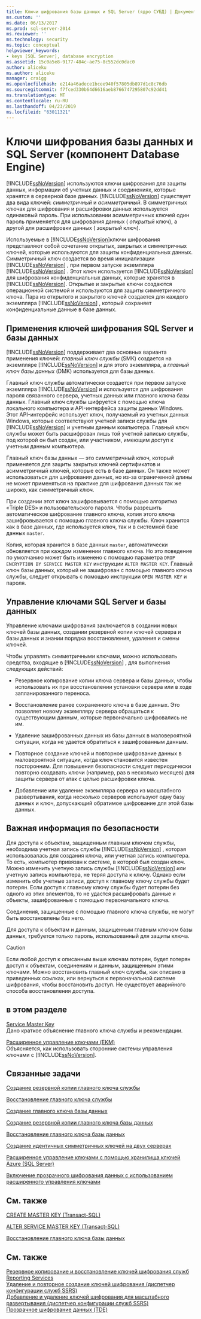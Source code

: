 ```yaml
---
title: Ключи шифрования базы данных и SQL Server (ядро СУБД) | Документация Майкрософт
ms.custom: ''
ms.date: 06/13/2017
ms.prod: sql-server-2014
ms.reviewer: ''
ms.technology: security
ms.topic: conceptual
helpviewer_keywords:
- keys [SQL Server], database encryption
ms.assetid: 15c0a5e8-9177-484c-ae75-8c552dc0dac0
author: aliceku
ms.author: aliceku
manager: craigg
ms.openlocfilehash: e214a46adece1bcee940f57805db897d1c8c76db
ms.sourcegitcommit: f7fced330b64d6616aeb8766747295807c92dd41
ms.translationtype: MT
ms.contentlocale: ru-RU
ms.lasthandoff: 04/23/2019
ms.locfileid: "63011321"
---
```

# <a name="sql-server-and-database-encryption-keys-database-engine"></a>Ключи шифрования базы данных и SQL Server (компонент Database Engine)
  [!INCLUDE[ssNoVersion](../../../includes/ssnoversion-md.md)] используются ключи шифрования для защиты данных, информации об учетных данных и соединениях, которые хранятся в серверной базе данных. [!INCLUDE[ssNoVersion](../../../includes/ssnoversion-md.md)] существует два вида ключей: *симметричный* и *aсимметричный*. В симметричных ключах для шифрования и расшифровки данных используется одинаковый пароль. При использовании асимметричных ключей один пароль применяется для шифрования данных ( *открытый* ключ), а другой для расшифровки данных ( *закрытый* ключ).  
  
 Используемые в [!INCLUDE[ssNoVersion](../../../includes/ssnoversion-md.md)]ключи шифрования представляют собой сочетание открытых, закрытых и симметричных ключей, которые используются для защиты конфиденциальных данных. Симметричный ключ создается во время инициализации [!INCLUDE[ssNoVersion](../../../includes/ssnoversion-md.md)] , при первом запуске экземпляра [!INCLUDE[ssNoVersion](../../../includes/ssnoversion-md.md)] . Этот ключ используется [!INCLUDE[ssNoVersion](../../../includes/ssnoversion-md.md)] для шифрования конфиденциальных данных, которые хранятся в [!INCLUDE[ssNoVersion](../../../includes/ssnoversion-md.md)]. Открытые и закрытые ключи создаются операционной системой и используются для защиты симметричного ключа. Пара из открытого и закрытого ключей создается для каждого экземпляра [!INCLUDE[ssNoVersion](../../../includes/ssnoversion-md.md)] , который сохраняет конфиденциальные данные в базе данных.  
  
## <a name="applications-for-sql-server-and-database-keys"></a>Применения ключей шифрования SQL Server и базы данных  
 [!INCLUDE[ssNoVersion](../../../includes/ssnoversion-md.md)] поддерживает два основных варианта применения ключей: *главный ключ службы* (SMK) создается на экземпляре [!INCLUDE[ssNoVersion](../../../includes/ssnoversion-md.md)] и для этого экземпляра, а *главный ключ базы данных* (DMK) используется для базы данных.  
  
 Главный ключ службы автоматически создается при первом запуске экземпляра [!INCLUDE[ssNoVersion](../../../includes/ssnoversion-md.md)] и используется для шифрования пароля связанного сервера, учетных данных или главного ключа базы данных. Главный ключ службы шифруется с помощью ключа локального компьютера и API-интерфейса защиты данных Windows. Этот API-интерфейс использует ключ, получаемый из учетных данных Windows, которые соответствуют учетной записи службы для [!INCLUDE[ssNoVersion](../../../includes/ssnoversion-md.md)] и учетным данным компьютера. Главный ключ службы может быть расшифрован лишь той учетной записью службы, под которой он был создан, или участником, имеющим доступ к учетным данным компьютера.  
  
 Главный ключ базы данных — это симметричный ключ, который применяется для защиты закрытых ключей сертификатов и асимметричный ключей, которые есть в базе данных. Он также может использоваться для шифрования данных, но из-за ограниченной длины не может применяться на практике для шифрования данных так же широко, как симметричный ключ.  
  
 При создании этот ключ зашифровывается с помощью алгоритма «Triple DES» и пользовательского пароля. Чтобы разрешить автоматическое шифрование главного ключа, копия этого ключа зашифровывается с помощью главного ключа службы. Ключ хранится как в базе данных, где используется ключ, так и в системной базе данных `master`.  
  
 Копия, которая хранится в базе данных `master`, автоматически обновляется при каждом изменении главного ключа. Но это поведение по умолчанию может быть изменено с помощью параметра `DROP ENCRYPTION BY SERVICE MASTER KEY` инструкции `ALTER MASTER KEY`. Главный ключ базы данных, который не зашифрован с помощью главного ключа службы, следует открывать с помощью инструкции `OPEN MASTER KEY` и пароля.  
  
## <a name="managing-sql-server-and-database-keys"></a>Управление ключами SQL Server и базы данных  
 Управление ключами шифрования заключается в создании новых ключей базы данных, создании резервной копии ключей сервера и базы данных и знании порядка восстановления, удаления и смены ключей.  
  
 Чтобы управлять симметричными ключами, можно использовать средства, входящие в [!INCLUDE[ssNoVersion](../../../includes/ssnoversion-md.md)] , для выполнения следующих действий:  
  
-   Резервное копирование копии ключа сервера и базы данных, чтобы использовать их при восстановлении установки сервера или в ходе запланированного переноса.  
  
-   Восстановление ранее сохраненного ключа в базе данных. Это позволяет новому экземпляру сервера обращаться к существующим данным, которые первоначально шифровались не им.  
  
-   Удаление зашифрованных данных из базы данных в маловероятной ситуации, когда не удается обратиться к зашифрованным данным.  
  
-   Повторное создание ключей и повторное шифрование данных в маловероятной ситуации, когда ключ становится известен посторонним. Для повышения безопасности следует периодически повторно создавать ключи (например, раз в несколько месяцев) для защиты сервера от атак с целью расшифровки ключа.  
  
-   Добавление или удаление экземпляра сервера из масштабного развертывания, когда несколько серверов используют одну базу данных и ключ, допускающий обратимое шифрование для этой базы данных.  
  
## <a name="important-security-information"></a>Важная информация по безопасности  
 Для доступа к объектам, защищенным главным ключом службы, необходима учетная запись службы [!INCLUDE[ssNoVersion](../../../includes/ssnoversion-md.md)] , которая использовалась для создания ключа, или учетная запись компьютера. То есть, компьютер привязан к системе, в которой был создан ключ. Можно изменить учетную запись службы [!INCLUDE[ssNoVersion](../../../includes/ssnoversion-md.md)] *или* учетную запись компьютера, не теряя доступа к ключу. Однако если изменить обе учетные записи, доступ к главному ключу службы будет потерян. Если доступ к главному ключу службы будет потерян без одного из этих элементов, то не удастся расшифровать данные и объекты, зашифрованные с помощью первоначального ключа.  
  
 Соединения, защищенные с помощью главного ключа службы, не могут быть восстановлены без него.  
  
 Для доступа к объектам и данным, защищенным главным ключом базы данных, требуется только пароль, использованный для защиты ключа.  
  
> [!CAUTION]  
>  Если любой доступ к описанным выше ключам потерян, будет потерян доступ к объектам, соединениям и данным, защищенным этими ключами. Можно восстановить главный ключ службы, как описано в приведенных ссылках, или вернуться к первоначальной системе шифрования, чтобы восстановить доступ. Не существует аварийного способа восстановления доступа.  
  
## <a name="in-this-section"></a>в этом разделе  
 [Service Master Key](service-master-key.md)  
 Дано краткое объяснение главного ключа службы и рекомендации.  
  
 [Расширенное управление ключами &#40;EKM&#41;](extensible-key-management-ekm.md)  
 Объясняется, как использовать сторонние системы управления ключами с [!INCLUDE[ssNoVersion](../../../includes/ssnoversion-md.md)].  
  
## <a name="related-tasks"></a>Связанные задачи  
 [Создание резервной копии главного ключа службы](back-up-the-service-master-key.md)  
  
 [Восстановление главного ключа службы](restore-the-service-master-key.md)  
  
 [Создание главного ключа базы данных](create-a-database-master-key.md)  
  
 [Создание резервной копии главного ключа базы данных](back-up-a-database-master-key.md)  
  
 [Восстановление главного ключа базы данных](restore-a-database-master-key.md)  
  
 [Создание идентичных симметричных ключей на двух серверах](create-identical-symmetric-keys-on-two-servers.md)  
  
 [Расширенное управление ключами с помощью хранилища ключей Azure (SQL Server)](extensible-key-management-using-azure-key-vault-sql-server.md)  
  
 [Включение прозрачного шифрования данных с использованием расширенного управления ключами](enable-tde-on-sql-server-using-ekm.md)  
  
## <a name="related-content"></a>См. также  
 [CREATE MASTER KEY (Transact-SQL)](/sql/t-sql/statements/create-master-key-transact-sql)  
  
 [ALTER SERVICE MASTER KEY (Transact-SQL)](/sql/t-sql/statements/alter-service-master-key-transact-sql)  
  
 [Восстановление главного ключа базы данных](restore-a-database-master-key.md)  
  
## <a name="see-also"></a>См. также  
 [Резервное копирование и восстановление ключей шифрования служб Reporting Services](../../../reporting-services/install-windows/ssrs-encryption-keys-back-up-and-restore-encryption-keys.md)   
 [Удаление и повторное создание ключей шифрования (диспетчер конфигурации служб SSRS)](../../../reporting-services/install-windows/ssrs-encryption-keys-delete-and-re-create-encryption-keys.md)   
 [Добавление и удаление ключей шифрования для масштабного развертывания (диспетчер конфигурации служб SSRS)](../../../reporting-services/install-windows/add-and-remove-encryption-keys-for-scale-out-deployment.md)   
 [Прозрачное шифрование данных (TDE)](transparent-data-encryption.md)  
  
  
